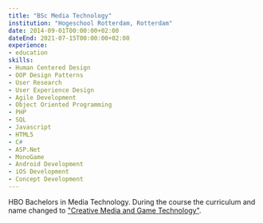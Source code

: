 ```yaml
---
title: "BSc Media Technology"
institution: "Hogeschool Rotterdam, Rotterdam"
date: 2014-09-01T00:00:00+02:00
dateEnd: 2021-07-15T00:00:00+02:00
experience:
- education
skills:
- Human Centered Design
- OOP Design Patterns
- User Research
- User Experience Design
- Agile Development
- Object Oriented Programming
- PHP
- SQL
- Javascript
- HTML5
- C#
- ASP.Net
- MonoGame
- Android Development
- iOS Development
- Concept Development
---
```


HBO Bachelors in Media Technology. During the course the curriculum and name changed to ["Creative Media and Game Technology"](https://www.hogeschoolrotterdam.nl/opleidingen/bachelor/creative-media-and-game-technologies/voltijd/).